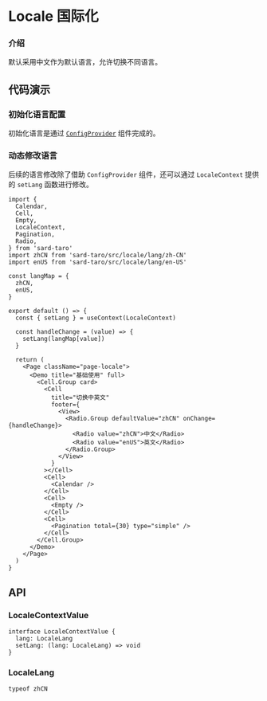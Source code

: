 # Locale 国际化

### 介绍

默认采用中文作为默认语言，允许切换不同语言。

## 代码演示

### 初始化语言配置

初始化语言是通过 [`ConfigProvider`](./#/components/config-provider) 组件完成的。

### 动态修改语言

后续的语言修改除了借助 `ConfigProvider` 组件，还可以通过 `LocaleContext` 提供的 `setLang` 函数进行修改。

```tsx
import {
  Calendar,
  Cell,
  Empty,
  LocaleContext,
  Pagination,
  Radio,
} from 'sard-taro'
import zhCN from 'sard-taro/src/locale/lang/zh-CN'
import enUS from 'sard-taro/src/locale/lang/en-US'

const langMap = {
  zhCN,
  enUS,
}
```

```tsx
export default () => {
  const { setLang } = useContext(LocaleContext)

  const handleChange = (value) => {
    setLang(langMap[value])
  }

  return (
    <Page className="page-locale">
      <Demo title="基础使用" full>
        <Cell.Group card>
          <Cell
            title="切换中英文"
            footer={
              <View>
                <Radio.Group defaultValue="zhCN" onChange={handleChange}>
                  <Radio value="zhCN">中文</Radio>
                  <Radio value="enUS">英文</Radio>
                </Radio.Group>
              </View>
            }
          ></Cell>
          <Cell>
            <Calendar />
          </Cell>
          <Cell>
            <Empty />
          </Cell>
          <Cell>
            <Pagination total={30} type="simple" />
          </Cell>
        </Cell.Group>
      </Demo>
    </Page>
  )
}
```

## API

### LocaleContextValue

```tsx
interface LocaleContextValue {
  lang: LocaleLang
  setLang: (lang: LocaleLang) => void
}
```

### LocaleLang

```tsx
typeof zhCN
```
